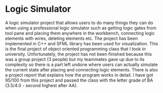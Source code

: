 # Logic Simulator 
A logic simulator project that allows users to do many things they can do when using a professional logic simulator such as getting logic gates from tool pane and placing them anywhere in the workbench, connecting logic elements with wires, deleting elements etc. The project has been implemented in C++ and SFML library has been used for visualization. This is the final project of object oriented programming class that I took in university. Unfortunately, the project has not been finished because this was a group project (3 people) but my teammates gave up due to its complexity so there is a part left undone where users can actually simulate the current state after placing and connecting logic elements. There is also a project report that explains how the program works in detail. I have got 95/100 from this project and passed the class with the letter grade of BA (3.5/4.0 - second highest after AA). 
